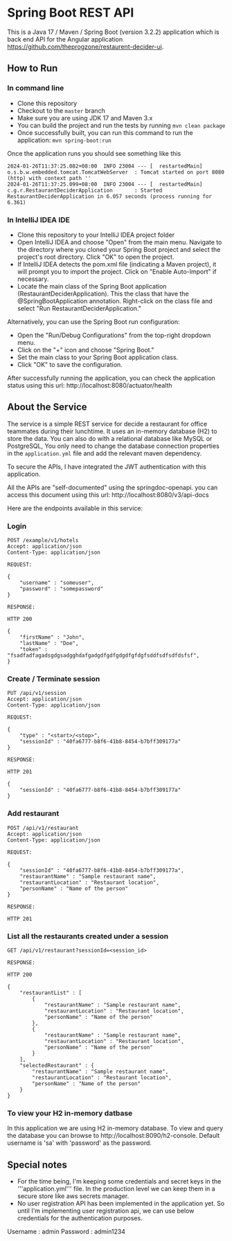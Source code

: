 # Spring Boot REST API

This is a Java 17 / Maven / Spring Boot (version 3.2.2) application which is back end API for the Angular application https://github.com/theprogzone/restaurent-decider-ui.

## How to Run

### In command line

* Clone this repository
* Checkout to the ```master``` branch
* Make sure you are using JDK 17 and Maven 3.x
* You can build the project and run the tests by running ```mvn clean package```
* Once successfully built, you can run this command to run the application: ```mvn spring-boot:run```

Once the application runs you should see something like this

```
2024-01-26T11:37:25.082+08:00  INFO 23004 --- [  restartedMain] o.s.b.w.embedded.tomcat.TomcatWebServer  : Tomcat started on port 8080 (http) with context path ''
2024-01-26T11:37:25.099+08:00  INFO 23004 --- [  restartedMain] c.g.r.RestaurantDeciderApplication       : Started RestaurantDeciderApplication in 6.057 seconds (process running for 6.361)
```

### In IntelliJ IDEA IDE

* Clone this repository to your IntelliJ IDEA project folder
* Open IntelliJ IDEA and choose "Open" from the main menu. Navigate to the directory where you cloned your Spring Boot project and select the project's root directory. Click "OK" to open the project.
* If IntelliJ IDEA detects the pom.xml file (indicating a Maven project), it will prompt you to import the project. Click on "Enable Auto-Import" if necessary.
* Locate the main class of the Spring Boot application (RestaurantDeciderApplication). This the class that have the @SpringBootApplication annotation. Right-click on the class file and select "Run RestaurantDeciderApplication."

Alternatively, you can use the Spring Boot run configuration:

* Open the "Run/Debug Configurations" from the top-right dropdown menu.
* Click on the "+" icon and choose "Spring Boot."
* Set the main class to your Spring Boot application class.
* Click "OK" to save the configuration.

After successfully running the application, you can check the application status using this url: http://localhost:8080/actuator/health


## About the Service

The service is a simple REST service for decide a restaurant for office teammates during their lunchtime. It uses an in-memory database (H2) to store the data. You can also do with a relational database like MySQL or PostgreSQL, You only need to change the database connection properties in the ```application.yml``` file and add the relevant maven dependency.

To secure the APIs, I have integrated the JWT authentication with this application.

All the APIs are "self-documented" using the springdoc-openapi. you can access this document using this url: http://localhost:8080/v3/api-docs

Here are the endpoints available in this service:

### Login

```
POST /example/v1/hotels
Accept: application/json
Content-Type: application/json

REQUEST:

{
    "username" : "someuser",
    "password" : "somepassword"
}

RESPONSE: 

HTTP 200

{
    "firstName" : "John",
    "lastName" : "Doe",
    "token" : "fsadfadfagadsgdgsadgghdafgadgdfgdfgdgdfgfdgfsddfsdfsdfdsfsf",
}

```

### Create / Terminate session

```
PUT /api/v1/session
Accept: application/json
Content-Type: application/json

REQUEST:

{
    "type" : "<start>/<stop>",
    "sessionId" : "40fa6777-b8f6-41b8-8454-b7bff309177a"
}

RESPONSE: 

HTTP 201

{
    "sessionId" : "40fa6777-b8f6-41b8-8454-b7bff309177a"
}

```

### Add restaurant

```
POST /api/v1/restaurant
Accept: application/json
Content-Type: application/json

REQUEST:

{
    "sessionId" : "40fa6777-b8f6-41b8-8454-b7bff309177a",
    "restaurantName" : "Sample restaurant name",
    "restaurantLocation" : "Restaurant location",
    "personName" : "Name of the person"
}

RESPONSE: 

HTTP 201

```

### List all the restaurants created under a session

```
GET /api/v1/restaurant?sessionId=<session_id>

RESPONSE: 

HTTP 200

{
    "restaurantList" : [
        {
            "restaurantName" : "Sample restaurant name",
            "restaurantLocation" : "Restaurant location",
            "personName" : "Name of the person"
        }, 
        {
            "restaurantName" : "Sample restaurant name",
            "restaurantLocation" : "Restaurant location",
            "personName" : "Name of the person"
        }
    ],
    "selectedRestaurant" : {
        "restaurantName" : "Sample restaurant name",
        "restaurantLocation" : "Restaurant location",
        "personName" : "Name of the person"
    }
}

```

### To view your H2 in-memory datbase

In this application we are using H2 in-memory database. To view and query the database you can browse to http://localhost:8090/h2-console. Default username is 'sa' with 'password' as the password.

## Special notes

* For the time being, I'm keeping some credentials and secret keys in the '''application.yml''' file. In the production level we can keep them in a secure store like aws secrets manager.
* No user registration API has been implemented in the application yet. So until I'm implementing user registration api, we can use below credentials for the authentication purposes.

Username : admin
Password : admin1234
